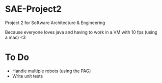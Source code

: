 # SAE-Project2

Project 2 for Software Architecture &amp; Engineering

Because everyone loves java and having to work in a VM with 10 fps (using a mac) <3


# To Do

- Handle multiple robots (using the PAG)
- Write unit tests
